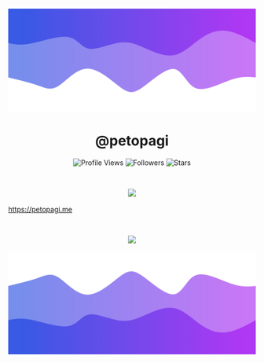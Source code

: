 ![Header](./header.png)

<h1 align="center">@petopagi</h1>
<a href="https://github.com/petopagi"></a>

<p align="center">
  <img height="25" src="https://api.visitorbadge.io/api/VisitorHit?user=petopagi&countColorcountColor&countColor=%23006EFF" alt="Profile Views"/>
  <img height="25" src="https://img.shields.io/github/followers/petopagi?color=4a12ba&style=for-the-badge&logo=github&label=Follow" alt="Followers"/>
  <img height="25" src="https://img.shields.io/github/stars/petopagi?color=f429ff&style=for-the-badge&logo=github&label=Stars" alt="Stars"/>
</p>
<br>
<p align="center">
    <img src="https://skillicons.dev/icons?i=py,nodejs,html,css"/>
</p>

https://petopagi.me

<br>

<p align="center">
  <img src="https://github-readme-stats.vercel.app/api/?username=petopagi&title_color=674fc9&text_color=9f9f9f&show_icons=true&bg_color=00000000&hide_border=true&icon_color=674fc9&hide_title=true&count_private=true" />
</p>

![Footer](./footer.png)
